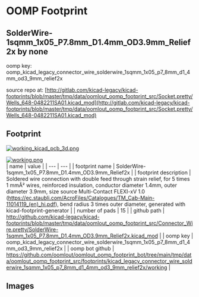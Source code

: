 # OOMP Footprint  
## SolderWire-1sqmm_1x05_P7.8mm_D1.4mm_OD3.9mm_Relief2x  by none  
  
oomp key: oomp_kicad_legacy_connector_wire_solderwire_1sqmm_1x05_p7_8mm_d1_4mm_od3_9mm_relief2x  
  
source repo at: [http://gitlab.com/kicad-legacy/kicad-footprints/blob/master/tmp/data/oomlout_oomp_footprint_src/Socket.pretty/Wells_648-0482211SA01.kicad_mod](http://gitlab.com/kicad-legacy/kicad-footprints/blob/master/tmp/data/oomlout_oomp_footprint_src/Socket.pretty/Wells_648-0482211SA01.kicad_mod)  
## Footprint  
  
[![working_kicad_pcb_3d.png](working_kicad_pcb_3d_600.png)](working_kicad_pcb_3d.png)  
  
[![working.png](working_600.png)](working.png)  
| name | value | 
| --- | --- | 
| footprint name | SolderWire-1sqmm_1x05_P7.8mm_D1.4mm_OD3.9mm_Relief2x | 
| footprint description | Soldered wire connection with double feed through strain relief, for 5 times 1 mmÂ² wires, reinforced insulation, conductor diameter 1.4mm, outer diameter 3.9mm, size source Multi-Contact FLEXI-xV 1.0 (https://ec.staubli.com/AcroFiles/Catalogues/TM_Cab-Main-11014119_(en)_hi.pdf), bend radius 3 times outer diameter, generated with kicad-footprint-generator | 
| number of pads | 15 | 
| github path | http://github.com/kicad-legacy/kicad-footprints/blob/master/tmp/data/oomlout_oomp_footprint_src/Connector_Wire.pretty/SolderWire-1sqmm_1x05_P7.8mm_D1.4mm_OD3.9mm_Relief2x.kicad_mod | 
| oomp key | oomp_kicad_legacy_connector_wire_solderwire_1sqmm_1x05_p7_8mm_d1_4mm_od3_9mm_relief2x | 
| oomp bot github | https://github.com/oomlout/oomlout_oomp_footprint_bot/tree/main/tmp/data/oomlout_oomp_footprint_src/footprints/kicad_legacy_connector_wire_solderwire_1sqmm_1x05_p7_8mm_d1_4mm_od3_9mm_relief2x/working | 
## Images  
